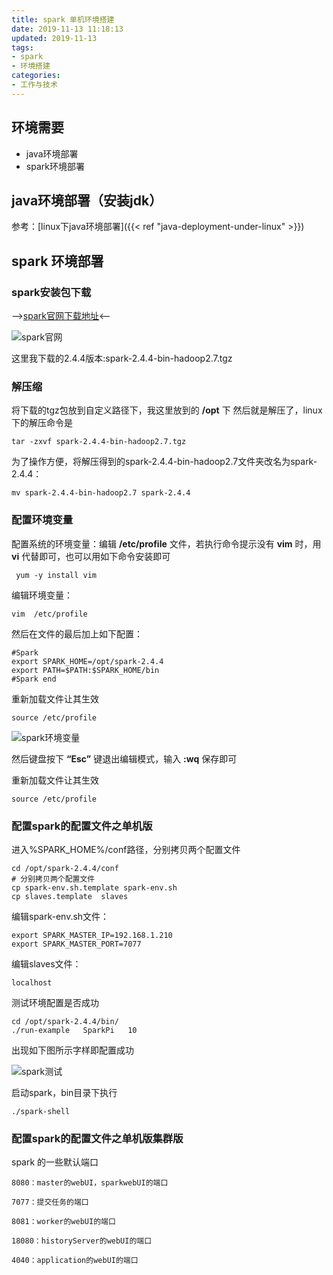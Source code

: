```yaml
---
title: spark 单机环境搭建
date: 2019-11-13 11:18:13
updated: 2019-11-13
tags: 
- spark 
- 环境搭建
categories: 
- 工作与技术
---
```


## 环境需要

- java环境部署
- spark环境部署

## java环境部署（安装jdk）

参考：[linux下java环境部署]({{< ref "java-deployment-under-linux" >}})

## spark 环境部署

### spark安装包下载

-->[spark官网下载地址](http://spark.apache.org/downloads.html)<--

![spark官网](spark官网.png)

这里我下载的2.4.4版本:spark-2.4.4-bin-hadoop2.7.tgz

### 解压缩

将下载的tgz包放到自定义路径下，我这里放到的 **/opt** 下
然后就是解压了，linux下的解压命令是

```shell
tar -zxvf spark-2.4.4-bin-hadoop2.7.tgz
```

为了操作方便，将解压得到的spark-2.4.4-bin-hadoop2.7文件夹改名为spark-2.4.4：

```shell
mv spark-2.4.4-bin-hadoop2.7 spark-2.4.4
```

### 配置环境变量

配置系统的环境变量：编辑 **/etc/profile** 文件，若执行命令提示没有 **vim** 时，用 **vi** 代替即可，也可以用如下命令安装即可

```shell
 yum -y install vim
```

编辑环境变量：

```shell
vim  /etc/profile
```

然后在文件的最后加上如下配置：

```shell
#Spark
export SPARK_HOME=/opt/spark-2.4.4
export PATH=$PATH:$SPARK_HOME/bin
#Spark end
```

重新加载文件让其生效

```shell
source /etc/profile
```

![spark环境变量](spark环境变量.png)

然后键盘按下 **“Esc”** 键退出编辑模式，输入 **:wq** 保存即可

重新加载文件让其生效

```shell
source /etc/profile
```

### 配置spark的配置文件之单机版

进入%SPARK_HOME%/conf路径，分别拷贝两个配置文件

```shell
cd /opt/spark-2.4.4/conf
# 分别拷贝两个配置文件
cp spark-env.sh.template spark-env.sh
cp slaves.template  slaves
```

编辑spark-env.sh文件：

```shell
export SPARK_MASTER_IP=192.168.1.210
export SPARK_MASTER_PORT=7077
```

编辑slaves文件：

```shell
localhost
```

测试环境配置是否成功

```shell
cd /opt/spark-2.4.4/bin/
./run-example   SparkPi   10
```

出现如下图所示字样即配置成功

![spark测试](spark测试.png)

启动spark，bin目录下执行

```shell
./spark-shell
```

### 配置spark的配置文件之单机版集群版

spark 的一些默认端口

```shell
8080：master的webUI，sparkwebUI的端口

7077：提交任务的端口

8081：worker的webUI的端口

18080：historyServer的webUI的端口

4040：application的webUI的端口
```
